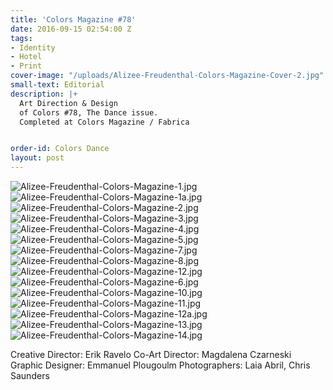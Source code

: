 ```yaml
---
title: 'Colors Magazine #78'
date: 2016-09-15 02:54:00 Z
tags:
- Identity
- Hotel
- Print
cover-image: "/uploads/Alizee-Freudenthal-Colors-Magazine-Cover-2.jpg"
small-text: Editorial
description: |+
  Art Direction & Design
  of Colors #78, The Dance issue.
  Completed at Colors Magazine / Fabrica


order-id: Colors Dance
layout: post
---
```


![Alizee-Freudenthal-Colors-Magazine-1.jpg](/uploads/Alizee-Freudenthal-Colors-Magazine-1.jpg)![Alizee-Freudenthal-Colors-Magazine-1a.jpg](/uploads/Alizee-Freudenthal-Colors-Magazine-1a.jpg)![Alizee-Freudenthal-Colors-Magazine-2.jpg](/uploads/Alizee-Freudenthal-Colors-Magazine-2.jpg)![Alizee-Freudenthal-Colors-Magazine-3.jpg](/uploads/Alizee-Freudenthal-Colors-Magazine-3.jpg)![Alizee-Freudenthal-Colors-Magazine-4.jpg](/uploads/Alizee-Freudenthal-Colors-Magazine-4.jpg)![Alizee-Freudenthal-Colors-Magazine-5.jpg](/uploads/Alizee-Freudenthal-Colors-Magazine-5.jpg)![Alizee-Freudenthal-Colors-Magazine-7.jpg](/uploads/Alizee-Freudenthal-Colors-Magazine-7.jpg)![Alizee-Freudenthal-Colors-Magazine-8.jpg](/uploads/Alizee-Freudenthal-Colors-Magazine-8.jpg)![Alizee-Freudenthal-Colors-Magazine-12.jpg](/uploads/Alizee-Freudenthal-Colors-Magazine-12.jpg)![Alizee-Freudenthal-Colors-Magazine-6.jpg](/uploads/Alizee-Freudenthal-Colors-Magazine-6.jpg)![Alizee-Freudenthal-Colors-Magazine-10.jpg](/uploads/Alizee-Freudenthal-Colors-Magazine-10.jpg)![Alizee-Freudenthal-Colors-Magazine-11.jpg](/uploads/Alizee-Freudenthal-Colors-Magazine-11.jpg)![Alizee-Freudenthal-Colors-Magazine-12a.jpg](/uploads/Alizee-Freudenthal-Colors-Magazine-12a.jpg)![Alizee-Freudenthal-Colors-Magazine-13.jpg](/uploads/Alizee-Freudenthal-Colors-Magazine-13.jpg)![Alizee-Freudenthal-Colors-Magazine-14.jpg](/uploads/Alizee-Freudenthal-Colors-Magazine-14.jpg)

Creative Director: Erik Ravelo
Co-Art Director: Magdalena Czarneski
Graphic Designer: Emmanuel Plougoulm
Photographers: Laia Abril, Chris Saunders